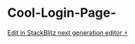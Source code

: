 # Cool-Login-Page-

[Edit in StackBlitz next generation editor ⚡️](https://stackblitz.com/~/github.com/SteffB23/Cool-Login-Page-)